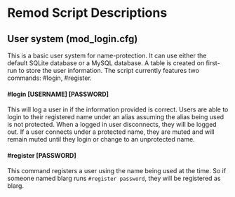 # Remod Script Descriptions

## User system (mod_login.cfg)
This is a basic user system for name-protection.  It can use either the default SQLite database or a MySQL database.  A table is created on first-run to store the user information.  The script currently features two commands: #login, #register.

#### #login [USERNAME] [PASSWORD]
This will log a user in if the information provided is correct.  Users are able to login to their registered name under an alias assuming the alias being used is not protected.  When a logged in user disconnects, they will be logged out.  If a user connects under a protected name, they are muted and will remain muted until they login or change to an unprotected name.

#### #register [PASSWORD]
This command registers a user using the name being used at the time.  So if someone named blarg runs `#register password`, they will be registered as blarg.
